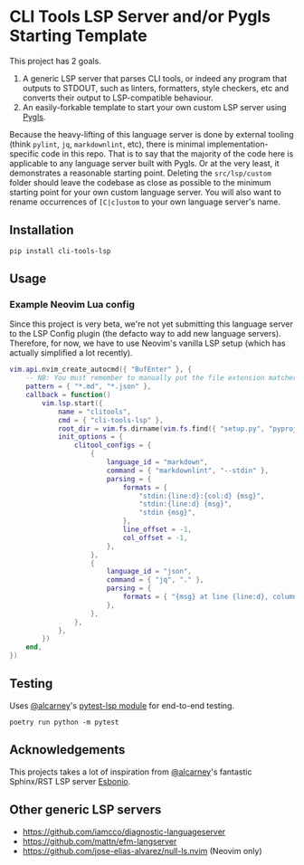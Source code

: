 # CLI Tools LSP Server and/or Pygls Starting Template

This project has 2 goals.

1. A generic LSP server that parses CLI tools, or indeed any program that outputs to STDOUT, such as  linters, formatters, style checkers, etc and converts their output to LSP-compatible behaviour.
2. An easily-forkable template to start your own custom LSP server using [Pygls](https://github.com/openlawlibrary/pygls).

Because the heavy-lifting of this language server is done by external tooling (think `pylint`, `jq`, `markdownlint`, etc), there is minimal implementation-specific code in this repo. That is to say that the majority of the code here is applicable to any language server built with Pygls. Or at the very least, it demonstrates a reasonable starting point. Deleting the `src/lsp/custom` folder should leave the codebase as close as possible to the minimum starting point for your own custom language server. You will also want to rename occurrences of `[C|c]ustom` to your own language server's name.

## Installation

`pip install cli-tools-lsp`

## Usage

### Example Neovim Lua config

Since this project is very beta, we're not yet submitting this language server to the LSP Config plugin (the defacto way to add new language servers). Therefore, for now, we have to use Neovim's vanilla LSP setup (which has actually simplified a lot recently).

```lua
vim.api.nvim_create_autocmd({ "BufEnter" }, {
	-- NB: You must remember to manually put the file extension matchers for each LSP filetype
	pattern = { "*.md", "*.json" },
	callback = function()
		vim.lsp.start({
			name = "clitools",
			cmd = { "cli-tools-lsp" },
			root_dir = vim.fs.dirname(vim.fs.find({ "setup.py", "pyproject.toml" }, { upward = true })[1]),
			init_options = {
				clitool_configs = {
					{
						language_id = "markdown",
						command = { "markdownlint", "--stdin" },
						parsing = {
							formats = {
								"stdin:{line:d}:{col:d} {msg}",
								"stdin:{line:d} {msg}",
								"stdin {msg}",
							},
							line_offset = -1,
							col_offset = -1,
						},
					},
					{
						language_id = "json",
						command = { "jq", "." },
						parsing = {
							formats = { "{msg} at line {line:d}, column {col:d}" },
						},
					},
				},
			},
		})
	end,
})
```

## Testing

Uses [@alcarney](https://github.com/alcarney)'s [pytest-lsp module](https://github.com/alcarney/lsp-devtools/tree/develop/lib/pytest-lsp) for end-to-end testing.

`poetry run python -m pytest`

## Acknowledgements

This projects takes a lot of inspiration from [@alcarney](https://github.com/alcarney)'s fantastic Sphinx/RST LSP server [Esbonio](https://github.com/swyddfa/esbonio). 

## Other generic LSP servers

* https://github.com/iamcco/diagnostic-languageserver
* https://github.com/mattn/efm-langserver
* https://github.com/jose-elias-alvarez/null-ls.nvim (Neovim only)

